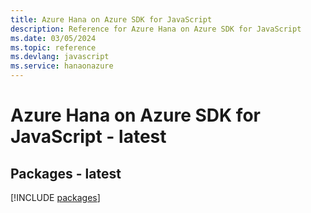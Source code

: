 ```yaml
---
title: Azure Hana on Azure SDK for JavaScript
description: Reference for Azure Hana on Azure SDK for JavaScript
ms.date: 03/05/2024
ms.topic: reference
ms.devlang: javascript
ms.service: hanaonazure
---
```

# Azure Hana on Azure SDK for JavaScript - latest
## Packages - latest
[!INCLUDE [packages](hana-on-azure-index.md)]